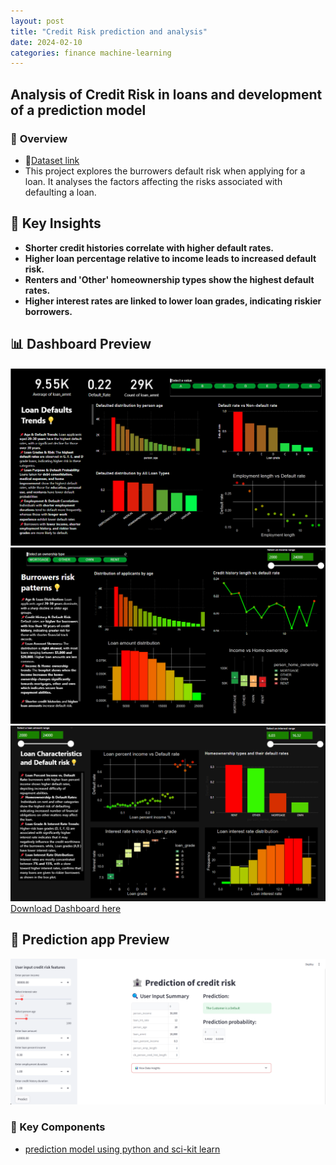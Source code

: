 ```yaml
---
layout: post
title: "Credit Risk prediction and analysis"
date: 2024-02-10
categories: finance machine-learning
---
```

## Analysis of Credit Risk in loans and development of a prediction model 

### 🚀 **Overview**
- 📁[Dataset link](https://www.kaggle.com/datasets/laotse/credit-risk-dataset)
- This project explores the burrowers default risk when applying for a loan. It analyses the factors affecting the risks associated with defaulting a loan.

## 📌 **Key Insights**
- **Shorter credit histories correlate with higher default rates.**
- **Higher loan percentage relative to income leads to increased default risk.**
- **Renters and 'Other' homeownership types show the highest default rates.**
- **Higher interest rates are linked to lower loan grades, indicating riskier borrowers.**

## 📊 **Dashboard Preview**
![Dashboard Screenshot1](https://github.com/SachiD123/MyPortfolio.github.io/blob/main/Images/Loandefaultstrends.png)
![Dashboard Screenshot2](https://github.com/SachiD123/MyPortfolio.github.io/blob/main/Images/Burrowersriskpatterns.png)
![Dashboard Screenshot3](https://github.com/SachiD123/MyPortfolio.github.io/blob/main/Images/Loancharacteristics.png)
[Download Dashboard here](https://github.com/SachiD123/MyPortfolio.github.io/blob/main/Projects/CreditRiskAnalysisFinal.pbix)

## 🔬 **Prediction app Preview** 
![App Screenshot](https://github.com/SachiD123/MyPortfolio.github.io/blob/main/Images/streamlitcredpredapp.png)



### 📌 Key Components
- [prediction model using python and sci-kit learn](https://github.com/SachiD123/MyPortfolio.github.io/blob/main/Projects/CreditRiskPrediction1.1.ipynb)


